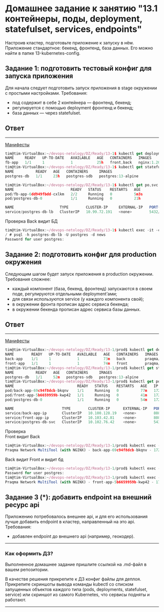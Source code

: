 # Домашнее задание к занятию "13.1 контейнеры, поды, deployment, statefulset, services, endpoints"
Настроив кластер, подготовьте приложение к запуску в нём. Приложение стандартное: бекенд, фронтенд, база данных. Его можно найти в папке 13-kubernetes-config.

## Задание 1: подготовить тестовый конфиг для запуска приложения
Для начала следует подготовить запуск приложения в stage окружении с простыми настройками. Требования:
* под содержит в себе 2 контейнера — фронтенд, бекенд;
* регулируется с помощью deployment фронтенд и бекенд;
* база данных — через statefulset.
## Ответ
---
[Манифесты](./13-1/stage/)  
```javascript
tim@tim-VirtualBox:~/devops-netology/DZ/Ready/13-1$ kubectl get deployments.apps -o wide
NAME     READY   UP-TO-DATE   AVAILABLE   AGE   CONTAINERS   IMAGES                                             SELECTOR
fb-app   1/1     1            1           25h   front,back   nginx:1.20,praqma/network-multitool:alpine-extra   app=fb-app
tim@tim-VirtualBox:~/devops-netology/DZ/Ready/13-1$ kubectl get statefulsets -o wide
NAME          READY   AGE   CONTAINERS     IMAGES
postgres-db   1/1     23h   postgres-sdb   postgres:13-alpine

tim@tim-VirtualBox:~/devops-netology/DZ/Ready/13-1$ kubectl get po,svc
NAME                          READY   STATUS    RESTARTS   AGE
pod/fb-app-6dd949fbdd-cxlkm   2/2     Running   0          5m3s
pod/postgres-db-0             1/1     Running   0          21h

NAME                     TYPE        CLUSTER-IP     EXTERNAL-IP   PORT(S)    AGE
service/postgres-db-lb   ClusterIP   10.99.72.191   <none>        5432/TCP   23h
```
Проверка Back видит БД
```javascript
tim@tim-VirtualBox:~/devops-netology/DZ/Ready/13-1$ kubectl exec -it -c back fb-app-6dd949fbdd-cxlkm -- sh
/ # psql -h postgres-db-lb -U postgres -d news
Password for user postgres: 
```


## Задание 2: подготовить конфиг для production окружения
Следующим шагом будет запуск приложения в production окружении. Требования сложнее:
* каждый компонент (база, бекенд, фронтенд) запускаются в своем поде, регулируются отдельными deployment’ами;
* для связи используются service (у каждого компонента свой);
* в окружении фронта прописан адрес сервиса бекенда;
* в окружении бекенда прописан адрес сервиса базы данных.

## Ответ
---
[Манифесты](./13-1/prod)    
```javascript
tim@tim-VirtualBox:~/devops-netology/DZ/Ready/13-1/prod$ kubectl get deployments.apps -o wide
NAME        READY   UP-TO-DATE   AVAILABLE   AGE   CONTAINERS   IMAGES                                  SELECTOR
back-app    1/1     1            1           73m   back         praqma/network-multitool:alpine-extra   app=back-app
front-app   1/1     1            1           74m   front        praqma/network-multitool:alpine-extra   app=front-app
tim@tim-VirtualBox:~/devops-netology/DZ/Ready/13-1/prod$ kubectl get statefulsets.apps -o wide
NAME          READY   AGE   CONTAINERS     IMAGES
postgres-db   1/1     52m   postgres-sdb   postgres:13-alpine
tim@tim-VirtualBox:~/devops-netology/DZ/Ready/13-1/prod$ kubectl get po,svc -o wide
NAME                             READY   STATUS    RESTARTS   AGE   IP            NODE       NOMINATED NODE   READINESS GATES
pod/back-app-69c94f8dcb-bkqnv    1/1     Running   0          77m   172.17.0.17   minikube   <none>           <none>
pod/front-app-5b6659959b-kwp42   1/1     Running   0          41m   172.17.0.19   minikube   <none>           <none>
pod/postgres-db-0                1/1     Running   0          54m   172.17.0.18   minikube   <none>           <none>

NAME                      TYPE        CLUSTER-IP      EXTERNAL-IP   PORT(S)    AGE   SELECTOR
service/back-app-ip       ClusterIP   10.100.128.19   <none>        8080/TCP   46m   app=back-app
service/front-app-ip      ClusterIP   10.103.42.81    <none>        8080/TCP   41m   app=front-app
service/postgres-db-svc   ClusterIP   10.102.76.42    <none>        5432/TCP   75m   app=postgres-db
```
Проверка   
Front видит Back
```javascript
tim@tim-VirtualBox:~/devops-netology/DZ/Ready/13-1/prod$ kubectl exec -it -c front front-app-5b6659959b-kwp42 -- curl 10.100.128.19:8080
Praqma Network MultiTool (with NGINX) - back-app-69c94f8dcb-bkqnv - 172.17.0.17
```
Back видит Front и видит бд   
```javascript
tim@tim-VirtualBox:~/devops-netology/DZ/Ready/13-1/prod$ kubectl exec -it -c back back-app-69c94f8dcb-bkqnv -- psql -h 10.102.76.42 -U postgres -d news
Password for user postgres: 
tim@tim-VirtualBox:~/devops-netology/DZ/Ready/13-1/prod$ kubectl exec -it -c back back-app-69c94f8dcb-bkqnv -- curl 10.103.42.81:8080
Praqma Network MultiTool (with NGINX) - front-app-5b6659959b-kwp42 - 172.17.0.19
```

## Задание 3 (*): добавить endpoint на внешний ресурс api
Приложению потребовалось внешнее api, и для его использования лучше добавить endpoint в кластер, направленный на это api. Требования:
* добавлен endpoint до внешнего api (например, геокодер).

---

### Как оформить ДЗ?

Выполненное домашнее задание пришлите ссылкой на .md-файл в вашем репозитории.

В качестве решения прикрепите к ДЗ конфиг файлы для деплоя. Прикрепите скриншоты вывода команды kubectl со списком запущенных объектов каждого типа (pods, deployments, statefulset, service) или скриншот из самого Kubernetes, что сервисы подняты и работают.

---
